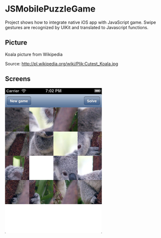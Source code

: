 
JSMobilePuzzleGame
=

Project shows how to integrate native iOS app with JavaScript game. Swipe gestures are recognized by UIKit and translated to Javascript functions.

Picture
-

Koala picture from Wikipedia

Source:
http://pl.wikipedia.org/wiki/Plik:Cutest_Koala.jpg

Screens
-

![Alt text](/github/game.png "Game screen")
